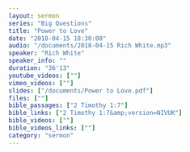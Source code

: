 ```yaml
---
layout: sermon
series: "Big Questions"
title: "Power to Love"
date: "2018-04-15 18:30:00"
audio: "/documents/2018-04-15 Rich White.mp3"
speaker: "Rich White"
speaker_info: ""
duration: "36'13"
youtube_videos: [""]
vimeo_videos: [""]
slides: ["/documents/Power to Love.pdf"]
files: [""]
bible_passages: ["2 Timothy 1:7"]
bible_links: ["2 Timothy 1:7&amp;version=NIVUK"]
bible_videos: [""]
bible_videos_links: [""]
category: "sermon"
---
```

